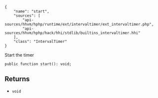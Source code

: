 ``` yamlmeta
{
    "name": "start",
    "sources": [
        "api-sources/hhvm/hphp/runtime/ext/intervaltimer/ext_intervaltimer.php",
        "api-sources/hhvm/hphp/hack/hhi/stdlib/builtins_intervaltimer.hhi"
    ],
    "class": "IntervalTimer"
}
```




Start the timer




``` Hack
public function start(): void;
```




## Returns




+ ` void `
<!-- HHAPIDOC -->
